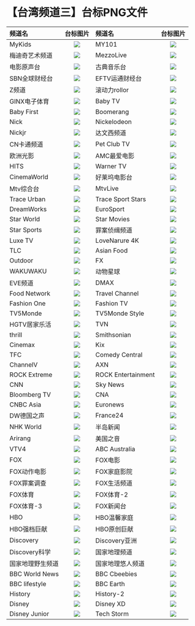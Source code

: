 # 【台湾频道三】台标PNG文件
|频道名|台标图片|频道名|台标图片|
|:---|:---:|:---|:---:|
|MyKids|<img src="https://raw.githubusercontent.com/klcb2010/TVlogo/main/img/Mykids.png">|MY101|<img src="https://raw.githubusercontent.com/klcb2010/TVlogo/main/img/MY101.png">|
|梅迪奇艺术频道|<img src="https://raw.githubusercontent.com/klcb2010/TVlogo/main/img/Mediciarts.png">|MezzoLive|<img src="https://raw.githubusercontent.com/klcb2010/TVlogo/main/img/mezzolive.png">|
|电影原声台|<img src="https://raw.githubusercontent.com/klcb2010/TVlogo/main/img/cmusic.png">|古典音乐台|<img src="https://raw.githubusercontent.com/klcb2010/TVlogo/main/img/classical.png">|
|SBN全球财经台|<img src="https://raw.githubusercontent.com/klcb2010/TVlogo/main/img/SBNcaijing.png">|EFTV运通财经台|<img src="https://raw.githubusercontent.com/klcb2010/TVlogo/main/img/EFTVcaijing.png">|
|Z频道|<img src="https://raw.githubusercontent.com/klcb2010/TVlogo/main/img/Zpindao.png">|滚动力rollor|<img src="https://raw.githubusercontent.com/klcb2010/TVlogo/main/img/rollor.png">|
|GINX电子体育|<img src="https://raw.githubusercontent.com/klcb2010/TVlogo/main/img/GINXesport.png">|Baby TV|<img src="https://raw.githubusercontent.com/klcb2010/TVlogo/main/img/BabyTV.png">|
|Baby First|<img src="https://raw.githubusercontent.com/klcb2010/TVlogo/main/img/BabyFirst.png">|Boomerang|<img src="https://raw.githubusercontent.com/klcb2010/TVlogo/main/img/Boomerang.png">|
|Nick|<img src="https://raw.githubusercontent.com/klcb2010/TVlogo/main/img/Nick.png">|Nickelodeon|<img src="https://raw.githubusercontent.com/klcb2010/TVlogo/main/img/Nickelodeon.png">|
|Nickjr|<img src="https://raw.githubusercontent.com/klcb2010/TVlogo/main/img/Nickjr.png">|达文西频道|<img src="https://raw.githubusercontent.com/klcb2010/TVlogo/main/img/DaVinci.png">|
|CN卡通频道|<img src="https://raw.githubusercontent.com/klcb2010/TVlogo/main/img/CNCartoon.png">|Pet Club TV|<img src="https://raw.githubusercontent.com/klcb2010/TVlogo/main/img/PetClubTV.png">|
|欧洲光影|<img src="https://raw.githubusercontent.com/klcb2010/TVlogo/main/img/MyCinema.png">|AMC最爱电影|<img src="https://raw.githubusercontent.com/klcb2010/TVlogo/main/img/AMCMovies.png">|
|HITS|<img src="https://raw.githubusercontent.com/klcb2010/TVlogo/main/img/HITS.png">|Warner TV|<img src="https://raw.githubusercontent.com/klcb2010/TVlogo/main/img/WarnerTV.png">|
|CinemaWorld|<img src="https://raw.githubusercontent.com/klcb2010/TVlogo/main/img/CinemaWorld.png">|好莱坞电影台|<img src="https://raw.githubusercontent.com/klcb2010/TVlogo/main/img/Hollywood.png">|
|Mtv综合台|<img src="https://raw.githubusercontent.com/klcb2010/TVlogo/main/img/MTV.png">|MtvLive|<img src="https://raw.githubusercontent.com/klcb2010/TVlogo/main/img/MTVLive.png">|
|Trace Urban|<img src="https://raw.githubusercontent.com/klcb2010/TVlogo/main/img/TraceUrban.png">|Trace Sport Stars|<img src="https://raw.githubusercontent.com/klcb2010/TVlogo/main/img/TraceSport.png">|
|DreamWorks|<img src="https://raw.githubusercontent.com/klcb2010/TVlogo/main/img/DreamWorks.png">|EuroSport|<img src="https://raw.githubusercontent.com/klcb2010/TVlogo/main/img/EuroSport.png">|
|Star World|<img src="https://raw.githubusercontent.com/klcb2010/TVlogo/main/img/StarWorld.png">|Star Movies|<img src="https://raw.githubusercontent.com/klcb2010/TVlogo/main/img/StarMovies.png">|
|Star Sports|<img src="https://raw.githubusercontent.com/klcb2010/TVlogo/main/img/StarSports.png">|罪案侦缉频道|<img src="https://raw.githubusercontent.com/klcb2010/TVlogo/main/img/Crimeplus.png">|
|Luxe TV|<img src="https://raw.githubusercontent.com/klcb2010/TVlogo/main/img/LuxeTV.png">|LoveNarure 4K|<img src="https://raw.githubusercontent.com/klcb2010/TVlogo/main/img/LoveNarure4K.png">|
|TLC|<img src="https://raw.githubusercontent.com/klcb2010/TVlogo/main/img/TLCTV.png">|Asian Food|<img src="https://raw.githubusercontent.com/klcb2010/TVlogo/main/img/AsianFood.png">|
|Outdoor|<img src="https://raw.githubusercontent.com/klcb2010/TVlogo/main/img/Outdoor.png">|FX|<img src="https://raw.githubusercontent.com/klcb2010/TVlogo/main/img/FXTV.png">|
|WAKUWAKU|<img src="https://raw.githubusercontent.com/klcb2010/TVlogo/main/img/WAKUWAKU.png">|动物星球|<img src="https://raw.githubusercontent.com/klcb2010/TVlogo/main/img/animalplanet.png">|
|EVE频道|<img src="https://raw.githubusercontent.com/klcb2010/TVlogo/main/img/eve.png">|DMAX|<img src="https://raw.githubusercontent.com/klcb2010/TVlogo/main/img/DMAX.png">|
|Food Network|<img src="https://raw.githubusercontent.com/klcb2010/TVlogo/main/img/FoodNetwork.png">|Travel Channel|<img src="https://raw.githubusercontent.com/klcb2010/TVlogo/main/img/TravelChannel.png">|
|Fashion One|<img src="https://raw.githubusercontent.com/klcb2010/TVlogo/main/img/FashionOne.png">|Fashion TV|<img src="https://raw.githubusercontent.com/klcb2010/TVlogo/main/img/FashionTV.png">|
|TV5Monde|<img src="https://raw.githubusercontent.com/klcb2010/TVlogo/main/img/TV5Monde.png">|TV5Monde Style|<img src="https://raw.githubusercontent.com/klcb2010/TVlogo/main/img/TV5MondeStyle.png">|
|HGTV居家乐活|<img src="https://raw.githubusercontent.com/klcb2010/TVlogo/main/img/HGTV.png">|TVN|<img src="https://raw.githubusercontent.com/klcb2010/TVlogo/main/img/TVNChannel.png">|
|thrill|<img src="https://raw.githubusercontent.com/klcb2010/TVlogo/main/img/thrill.png">|Smithsonian|<img src="https://raw.githubusercontent.com/klcb2010/TVlogo/main/img/Smithsonian.png">|
|Cinemax|<img src="https://raw.githubusercontent.com/klcb2010/TVlogo/main/img/Cinemax.png">|Kix|<img src="https://raw.githubusercontent.com/klcb2010/TVlogo/main/img/KixTV.png">|
|TFC|<img src="https://raw.githubusercontent.com/klcb2010/TVlogo/main/img/TFCTV.png">|Comedy Central|<img src="https://raw.githubusercontent.com/klcb2010/TVlogo/main/img/ComedyCentral.png">|
|ChannelV|<img src="https://raw.githubusercontent.com/klcb2010/TVlogo/main/img/ChannelV.png">|AXN|<img src="https://raw.githubusercontent.com/klcb2010/TVlogo/main/img/AXNTV.png">|
|ROCK Extreme|<img src="https://raw.githubusercontent.com/klcb2010/TVlogo/main/img/ROCKExtreme.png">|ROCK Entertainment|<img src="https://raw.githubusercontent.com/klcb2010/TVlogo/main/img/ROCKEntertainment.png">|
|CNN|<img src="https://raw.githubusercontent.com/klcb2010/TVlogo/main/img/CNN.png">|Sky News|<img src="https://raw.githubusercontent.com/klcb2010/TVlogo/main/img/SkyNews.png">|
|Bloomberg TV|<img src="https://raw.githubusercontent.com/klcb2010/TVlogo/main/img/BloombergTV.png">|CNA|<img src="https://raw.githubusercontent.com/klcb2010/TVlogo/main/img/ChannelAsia.png">|
|CNBC Asia|<img src="https://raw.githubusercontent.com/klcb2010/TVlogo/main/img/CNBCAsia.png">|Euronews|<img src="https://raw.githubusercontent.com/klcb2010/TVlogo/main/img/Euronews.png">|
|DW德国之声|<img src="https://raw.githubusercontent.com/klcb2010/TVlogo/main/img/DWChannel.png">|France24|<img src="https://raw.githubusercontent.com/klcb2010/TVlogo/main/img/France24.png">|
|NHK World|<img src="https://raw.githubusercontent.com/klcb2010/TVlogo/main/img/NHKWorld.png">|半岛新闻|<img src="https://raw.githubusercontent.com/klcb2010/TVlogo/main/img/AlJazeera.png">|
|Arirang|<img src="https://raw.githubusercontent.com/klcb2010/TVlogo/main/img/ArirangTV.png">|美国之音|<img src="https://raw.githubusercontent.com/klcb2010/TVlogo/main/img/VOATV.png">|
|VTV4|<img src="https://raw.githubusercontent.com/klcb2010/TVlogo/main/img/VTV4.png">|ABC Australia|<img src="https://raw.githubusercontent.com/klcb2010/TVlogo/main/img/ABCAustralia.png">|
|FOX|<img src="https://raw.githubusercontent.com/klcb2010/TVlogo/main/img/FOX.png">|FOX电影|<img src="https://raw.githubusercontent.com/klcb2010/TVlogo/main/img/FOX1.png">|
|FOX动作电影|<img src="https://raw.githubusercontent.com/klcb2010/TVlogo/main/img/FOX2.png">|FOX家庭影院|<img src="https://raw.githubusercontent.com/klcb2010/TVlogo/main/img/FOX3.png">|
|FOX罪案调查|<img src="https://raw.githubusercontent.com/klcb2010/TVlogo/main/img/FOX4.png">|FOX生活频道|<img src="https://raw.githubusercontent.com/klcb2010/TVlogo/main/img/FOX5.png">|
|FOX体育|<img src="https://raw.githubusercontent.com/klcb2010/TVlogo/main/img/FOX6.png">|FOX体育-2|<img src="https://raw.githubusercontent.com/klcb2010/TVlogo/main/img/FOX7.png">|
|FOX体育-3|<img src="https://raw.githubusercontent.com/klcb2010/TVlogo/main/img/FOX8.png">|FOX新闻台|<img src="https://raw.githubusercontent.com/klcb2010/TVlogo/main/img/FOX9.png">|
|HBO|<img src="https://raw.githubusercontent.com/klcb2010/TVlogo/main/img/HBO.png">|HBO温馨家庭|<img src="https://raw.githubusercontent.com/klcb2010/TVlogo/main/img/HBO1.png">|
|HBO强档巨献|<img src="https://raw.githubusercontent.com/klcb2010/TVlogo/main/img/HBO2.png">|HBO原创巨献|<img src="https://raw.githubusercontent.com/klcb2010/TVlogo/main/img/HBO3.png">|
|Discovery|<img src="https://raw.githubusercontent.com/klcb2010/TVlogo/main/img/Discovery.png">|Discovery亚洲|<img src="https://raw.githubusercontent.com/klcb2010/TVlogo/main/img/Discovery1.png">|
|Discovery科学|<img src="https://raw.githubusercontent.com/klcb2010/TVlogo/main/img/Discovery2.png">|国家地理频道|<img src="https://raw.githubusercontent.com/klcb2010/TVlogo/main/img/NATGEO.png">|
|国家地理野生频道|<img src="https://raw.githubusercontent.com/klcb2010/TVlogo/main/img/NATGEO1.png">|国家地理悠人频道|<img src="https://raw.githubusercontent.com/klcb2010/TVlogo/main/img/NATGEO2.png">|
|BBC World News|<img src="https://raw.githubusercontent.com/klcb2010/TVlogo/main/img/BBC1.png">|BBC Cbeebies|<img src="https://raw.githubusercontent.com/klcb2010/TVlogo/main/img/BBC4.png">|
|BBC lifestyle|<img src="https://raw.githubusercontent.com/klcb2010/TVlogo/main/img/BBC3.png">|BBC Earth|<img src="https://raw.githubusercontent.com/klcb2010/TVlogo/main/img/BBC2.png">|
|History|<img src="https://raw.githubusercontent.com/klcb2010/TVlogo/main/img/History1.png">|History-2|<img src="https://raw.githubusercontent.com/klcb2010/TVlogo/main/img/History2.png">|
|Disney|<img src="https://raw.githubusercontent.com/klcb2010/TVlogo/main/img/Disney.png">|Disney XD|<img src="https://raw.githubusercontent.com/klcb2010/TVlogo/main/img/Disney1.png">|
|Disney Junior|<img src="https://raw.githubusercontent.com/klcb2010/TVlogo/main/img/Disney2.png">|Tech Storm|<img src="https://raw.githubusercontent.com/klcb2010/TVlogo/main/img/TechStorm.png">|
